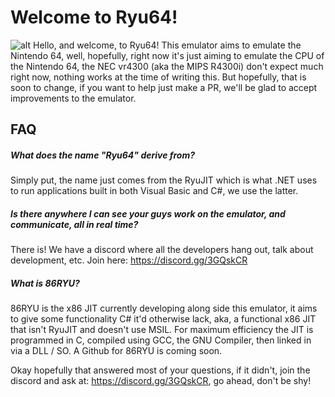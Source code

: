 # Welcome to Ryu64!
![alt](https://cdn.discordapp.com/icons/490752174461157379/58b8ba4423c43149036a2a1a1ace7c6d.png)
Hello, and welcome, to Ryu64!  This emulator aims to emulate the Nintendo 64, well, hopefully, right now it's just aiming to emulate the CPU of the Nintendo 64, the NEC vr4300 (aka the MIPS R4300i) don't expect much right now, nothing works at the time of writing this.  But hopefully, that is soon to change, if you want to help just make a PR, we'll be glad to accept improvements to the emulator.

## FAQ
##### What does the name "Ryu64" derive from?
Simply put, the name just comes from the RyuJIT which is what .NET uses to run applications built in both Visual Basic and C#, we use the latter.
##### Is there anywhere I can see your guys work on the emulator, and communicate, all in real time?
There is!  We have a discord where all the developers hang out, talk about development, etc.  Join here: https://discord.gg/3GQskCR
##### What is 86RYU?
86RYU is the x86 JIT currently developing along side this emulator, it aims to give some functionality C# it'd otherwise lack, aka, a functional x86 JIT that isn't RyuJIT and doesn't use MSIL.  For maximum efficiency the JIT is programmed in C, compiled using GCC, the GNU Compiler, then linked in via a DLL / SO.  A Github for 86RYU is coming soon.

Okay hopefully that answered most of your questions, if it didn't, join the discord and ask at: https://discord.gg/3GQskCR, go ahead, don't be shy!
